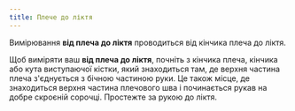 ```yaml
---
title: Плече до ліктя
---
```


Вимірювання **від плеча до ліктя** проводиться від кінчика плеча до ліктя.

Щоб виміряти ваш **від плеча до ліктя**, почніть з кінчика плеча, кінчика або кута виступаючої кістки, який знаходиться там, де верхня частина плеча з'єднується з бічною частиною руки. Це також місце, де знаходиться верхня частина плечового шва і починається рукав на добре скроєній сорочці. Простежте за рукою до ліктя.

